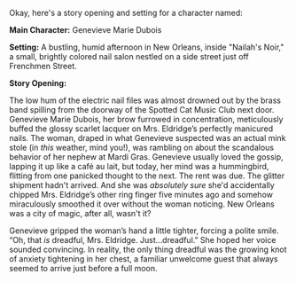 Okay, here's a story opening and setting for a character named:

**Main Character:** Genevieve Marie Dubois

**Setting:** A bustling, humid afternoon in New Orleans, inside "Nailah's Noir," a small, brightly colored nail salon nestled on a side street just off Frenchmen Street.

**Story Opening:**

The low hum of the electric nail files was almost drowned out by the brass band spilling from the doorway of the Spotted Cat Music Club next door. Genevieve Marie Dubois, her brow furrowed in concentration, meticulously buffed the glossy scarlet lacquer on Mrs. Eldridge’s perfectly manicured nails. The woman, draped in what Genevieve suspected was an actual mink stole (in *this* weather, mind you!), was rambling on about the scandalous behavior of her nephew at Mardi Gras. Genevieve usually loved the gossip, lapping it up like a café au lait, but today, her mind was a hummingbird, flitting from one panicked thought to the next. The rent was due. The glitter shipment hadn't arrived. And she was *absolutely sure* she'd accidentally chipped Mrs. Eldridge’s other ring finger five minutes ago and somehow miraculously smoothed it over without the woman noticing. New Orleans was a city of magic, after all, wasn't it?

Genevieve gripped the woman’s hand a little tighter, forcing a polite smile. “Oh, that *is* dreadful, Mrs. Eldridge. Just…dreadful.” She hoped her voice sounded convincing. In reality, the only thing dreadful was the growing knot of anxiety tightening in her chest, a familiar unwelcome guest that always seemed to arrive just before a full moon.
